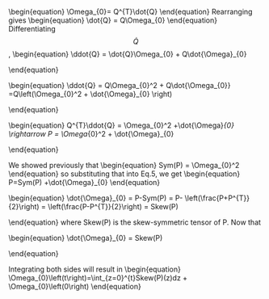 \begin{equation}
\Omega_{0}= Q^{T}\dot{Q}
\end{equation}
Rearranging gives 
\begin{equation}
\dot{Q} = Q\Omega_{0}
\end{equation}
Differentiating $$\dot{Q}$$,
\begin{equation}
\ddot{Q} = \dot{Q}\Omega_{0} + Q\dot{\Omega}_{0} 

\end{equation}

\begin{equation}
\ddot{Q} = Q\Omega_{0}^2 + Q\dot{\Omega_{0}} =Q\left(\Omega_{0}^2 + \dot{\Omega}_{0} \right)

\end{equation}

\begin{equation}
Q^{T}\ddot{Q} = \Omega_{0}^2 +\dot{\Omega}_{0}  \rightarrow
P =  \Omega_{0}^2 + \dot{\Omega}_{0} 

\end{equation}

We showed previously that
\begin{equation}
Sym(P) = \Omega_{0}^2
\end{equation}
so substituting that into Eq.5, we get
\begin{equation}
P=Sym(P) +\dot{\Omega}_{0}
\end{equation}

\begin{equation}
\dot{\Omega}_{0} = P-Sym(P) = P- \left(\frac{P+P^{T}}{2}\right) =  \left(\frac{P-P^{T}}{2}\right) = Skew(P)

\end{equation}
where Skew(P) is the skew-symmetric tensor of P. 
Now that 

\begin{equation}
\dot{\Omega}_{0} = Skew(P)

\end{equation}

Integrating both sides will result in
\begin{equation}
\Omega_{0}\left(t\right)=\int_{z=0}^{t}Skew(P)(z)dz + \Omega_{0}\left(0\right)
\end{equation}
